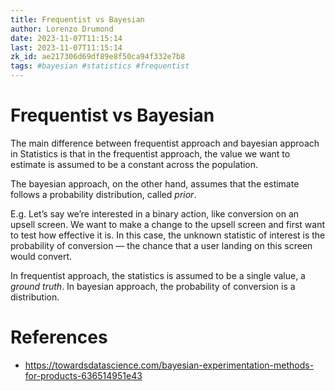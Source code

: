 ```yaml
---
title: Frequentist vs Bayesian
author: Lorenzo Drumond
date: 2023-11-07T11:15:14
last: 2023-11-07T11:15:14
zk_id: ae217306d69df89e8f50ca94f332e7b8
tags: #bayesian #statistics #frequentist
---
```



# Frequentist vs Bayesian
The main difference between frequentist approach and bayesian approach in Statistics is that in the frequentist approach,
the value we want to estimate is assumed to be a constant across the population.

The bayesian approach, on the other hand, assumes that the estimate follows a probability distribution, called _prior_.

E.g. Let’s say we’re interested in a binary action, like conversion on an upsell screen. We want to make a change to the upsell screen and first want to test how effective it is. In this case, the unknown statistic of interest is the probability of conversion — the chance that a user landing on this screen would convert.

In frequentist approach, the statistics is assumed to be a single value, a _ground truth_. In bayesian approach, the probability of conversion is a distribution.

# References
- https://towardsdatascience.com/bayesian-experimentation-methods-for-products-636514951e43
